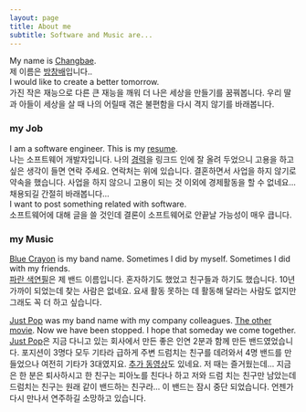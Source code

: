 ```yaml
---
layout: page
title: About me
subtitle: Software and Music are...
---
```


My name is [Changbae](mailto:bangchangbae@gmail.com).  
제 이름은 [방창배](mailto:bangchangbae@gmail.com)입니다..  
I would like to create a better tomorrow.  
가진 작은 재능으로 다른 큰 재능을 깨워 더 나은 세상을 만들기를 꿈꿔봅니다. 우리 딸과 아들이 세상을 살 때 나의 어릴때 겪은 불편함을 다시 격지 않기를 바래봅니다.  

### my Job
I am a software engineer. This is my [resume](https://www.linkedin.com/in/%EC%B0%BD%EB%B0%B0-%EB%B0%A9-13285578/).  
나는 소프트웨어 개발자입니다. 나의 [경력](https://www.linkedin.com/in/%EC%B0%BD%EB%B0%B0-%EB%B0%A9-13285578/)을 링크드 인에 잘 올려 두었으니 고용을 하고 싶은 생각이 들면 연락 주세요. 연락처는 위에 있습니다. 결혼하면서 사업을 하지 않기로 약속을 했습니다. 사업을 하지 않으니 고용이 되는 것 이외에 경제활동을 할 수 없네요... 채용되길 간절히 바래봅니다...  
I want to post something related with software.   
소프트웨어에 대해 글을 쓸 것인데 결론이 소프트웨어로 안끝날 가능성이 매우 큽니다.  


### my Music
[Blue Crayon](https://music.naver.com/artist/home.nhn?artistId=1931822) is my band name. Sometimes I did by myself. Sometimes I did with my friends.  
[파란 색연필](https://music.naver.com/artist/home.nhn?artistId=1931822)은 제 밴드 이름입니다. 혼자하기도 했었고 친구들과 하기도 했습니다. 10년가까이 되었는데 찾는 사람은 없네요. 요새 활동 못하는 데 활동해 달라는 사람도 없지만 그래도 꼭 더 하고 싶습니다.  

[Just Pop](https://www.youtube.com/watch?v=-HLHIaxAt9M&list=PLENvGnOwveaUa8loc2PGe_D199FHkgUaH) was my band name with my company colleagues. [The other movie](https://www.youtube.com/watch?v=NW8zSjabeTg&list=PLENvGnOwveaUa8loc2PGe_D199FHkgUa). Now we have been stopped. I hope that someday we come together.
[Just Pop](https://www.youtube.com/watch?v=-HLHIaxAt9M&list=PLENvGnOwveaUa8loc2PGe_D199FHkgUaH)은 지금 다니고 있는 회사에서 만든 좋은 인연 2분과 함께 만든 밴드였었습니다. 포지션이 3명다 모두 기타라 급하게 주변 드럼치는 친구를 데려와서 4명 밴드를 만들었으나 여전히 기타가 3대였지요. [추가 동영상](https://www.youtube.com/watch?v=NW8zSjabeTg&list=PLENvGnOwveaUa8loc2PGe_D199FHkgUa)도 있네요. 저 때는 즐거웠는데... 지금은 한 분은 퇴사하시고 한 친구는 피아노를 친다나 하고 저와 드럼 치는 친구만 남았는데 드럼치는 친구는 원래 같이 밴드하는 친구라... 이 밴드는 잠시 중단 되었습니다. 언젠가 다시 만나서 연주하길 소망하고 있습니다.  
